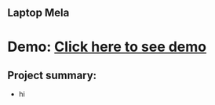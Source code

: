 ## Laptop Mela

# Demo: [Click here to see demo](https://jocular-liger-645f7c.netlify.app/)


## Project summary:

* hi